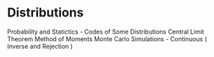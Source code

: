 # Distributions

Probability and Statictics - Codes of Some Distributions 
Central Limit Theorem
Method of Moments
Monte Carlo Simulations - Continuous ( Inverse and Rejection )
